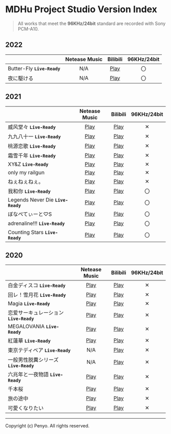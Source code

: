 # MDHu Project Studio Version Index

> All works that meet the **96KHz/24bit** standard are recorded with Sony PCM-A10.

## 2022

||Netease Music|Bilibili|96KHz/24bit|
|-|:-:|:-:|:-:|
|Butter-Fly **`Live-Ready`**|N/A|[Play](https://www.bilibili.com/video/BV1F44y157ko)|〇|
|夜に駆ける|N/A|[Play](https://www.bilibili.com/video/BV15i4y1U7wa)|〇|

## 2021

||Netease Music|Bilibili|96KHz/24bit|
|-|:-:|:-:|:-:|
|威风堂々 **`Live-Ready`**|[Play](http://music.163.com/song?id=1807099203)|[Play](https://www.bilibili.com/video/BV1vy4y1i7sm)|✕|
|九九八十一 **`Live-Ready`**|[Play](http://music.163.com/song?id=1831366428)|[Play](https://www.bilibili.com/video/BV1bp4y1p7K7)|✕|
|桃源恋歌 **`Live-Ready`**|[Play](http://music.163.com/song?id=1869465596)|[Play](https://www.bilibili.com/video/BV17b4y167Ff)|✕|
|霜雪千年 **`Live-Ready`**|[Play](http://music.163.com/song?id=1869474352)|[Play](https://www.bilibili.com/video/BV18o4y1U7L6)|✕|
|XY&Z **`Live-Ready`**|[Play](http://music.163.com/song?id=1874723685)|[Play](https://www.bilibili.com/video/BV1a44y187zK)|✕|
|only my railgun|[Play](http://music.163.com/song?id=1874753690)|[Play](https://www.bilibili.com/video/BV1664y1a7xq)|✕|
|ねぇねぇねぇ。|[Play](http://music.163.com/song?id=1877043309)|[Play](https://www.bilibili.com/video/BV1C44y1t7fv)|✕|
|我和你 **`Live-Ready`**|[Play](http://music.163.com/song?id=1887369380)|[Play](https://www.bilibili.com/video/BV1VL4y1B7ro)|〇|
|Legends Never Die **`Live-Ready`**|[Play](http://music.163.com/song?id=1887382480)|[Play](https://www.bilibili.com/video/BV1of4y1u7cB)|〇|
|ぼなぺてぃーと♡S|[Play](http://music.163.com/song?id=1888749366)|[Play](https://www.bilibili.com/video/BV1SR4y1t7ne)|〇|
|adrenaline!!! **`Live-Ready`**|[Play](http://music.163.com/song?id=1908140589)|[Play](https://www.bilibili.com/video/BV1K44y157TR)|〇|
|Counting Stars **`Live-Ready`**|[Play](http://music.163.com/song?id=1908140515)|[Play](https://www.bilibili.com/video/BV1FY4y1v7hm)|〇|

## 2020

||Netease Music|Bilibili|96KHz/24bit|
|-|:-:|:-:|:-:|
|白金ディスコ **`Live-Ready`**|[Play](http://music.163.com/song?id=1479623950)|[Play](https://www.bilibili.com/video/BV1j7411f71Y)|✕|
|回レ！雪月花 **`Live-Ready`**|[Play](http://music.163.com/song?id=1479365314)|[Play](https://www.bilibili.com/video/BV167411o7sE)|✕|
|Magia **`Live-Ready`**|[Play](http://music.163.com/song?id=1479623951)|[Play](https://www.bilibili.com/video/BV1X64y1M7AV)|✕|
|恋爱サーキュレーション **`Live-Ready`**|[Play](http://music.163.com/song?id=1479629261)|[Play](https://www.bilibili.com/video/BV1M64y1u7Ek)|✕|
|MEGALOVANIA **`Live-Ready`**|[Play](http://music.163.com/song?id=1479623940)|[Play](https://www.bilibili.com/video/BV1KC4y1s7cc)|✕|
|紅蓮華 **`Live-Ready`**|[Play](http://music.163.com/song?id=1479365311)|[Play](https://www.bilibili.com/video/BV1st4y1U7EK)|✕|
|東京テディベア **`Live-Ready`**|N/A|[Play](https://www.bilibili.com/video/BV1Ki4y1G7dF)|✕|
|一般男性脱糞シリーズ **`Live-Ready`**|N/A|[Play](https://www.bilibili.com/video/BV19D4y1U7pd)|✕|
|六兆年と一夜物語 **`Live-Ready`**|[Play](http://music.163.com/song?id=1479364316)|[Play](https://www.bilibili.com/video/BV1TT4y177uh)|✕|
|千本桜|[Play](http://music.163.com/song?id=1495399790)|[Play](https://www.bilibili.com/video/BV1Xy4y1r7sj)|✕|
|旅の途中|[Play](http://music.163.com/song?id=1495719414)|[Play](https://www.bilibili.com/video/BV1PK4y1f7wd)|✕|
|可愛くなりたい|[Play](http://music.163.com/song?id=1803971461)|[Play](https://www.bilibili.com/video/BV1st4y1Y7Be)|✕|

---

Copyright (c) Penyo. All rights reserved.
